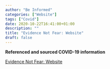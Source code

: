 ```yaml
---
author: "Be Informed"
categories: ["Website"]
tags: ["Covid"]
date: 2020-10-22T16:41:00+01:00
description: ""
title: "Evidence Not Fear: Website"
draft: false
---
```


**Referenced and sourced COVID-19 information**  

[Evidence Not Fear: Website](https://evidencenotfear.com/)